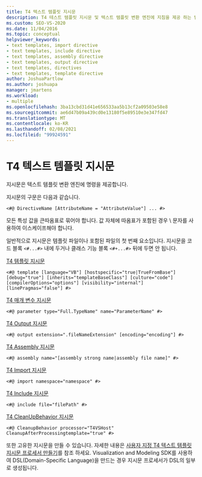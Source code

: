 ```yaml
---
title: T4 텍스트 템플릿 지시문
description: T4 테스트 템플릿 지시문 및 텍스트 템플릿 변환 엔진에 지침을 제공 하는 방법에 대해 알아봅니다.
ms.custom: SEO-VS-2020
ms.date: 11/04/2016
ms.topic: conceptual
helpviewer_keywords:
- text templates, import directive
- text templates, include directive
- text templates, assembly directive
- text templates, output directive
- text templates, directives
- text templates, template directive
author: JoshuaPartlow
ms.author: joshuapa
manager: jmartens
ms.workload:
- multiple
ms.openlocfilehash: 3ba13cbd31d41e656533aa5b13cf2a09503e58e8
ms.sourcegitcommit: ae6d47b09a439cd0e13180f5e89510e3e347fd47
ms.translationtype: MT
ms.contentlocale: ko-KR
ms.lasthandoff: 02/08/2021
ms.locfileid: "99924591"
---
```

# <a name="t4-text-template-directives"></a>T4 텍스트 템플릿 지시문

지시문은 텍스트 템플릿 변환 엔진에 명령을 제공합니다.

지시문의 구문은 다음과 같습니다.

```
<#@ DirectiveName [AttributeName = "AttributeValue"] ... #>
```

모든 특성 값을 큰따옴표로 묶어야 합니다. 값 자체에 따옴표가 포함된 경우 \ 문자를 사용하여 이스케이프해야 합니다.

일반적으로 지시문은 템플릿 파일이나 포함된 파일의 첫 번째 요소입니다. 지시문을 코드 블록 `<#...#>` 내에 두거나 클래스 기능 블록 `<#+...#>` 뒤에 두면 안 됩니다.

[T4 템플릿 지시문](../modeling/t4-template-directive.md)

```
<#@ template [language="VB"] [hostspecific="true|TrueFromBase"] [debug="true"] [inherits="templateBaseClass"] [culture="code"] [compilerOptions="options"] [visibility="internal"] [linePragmas="false"] #>
```

[T4 매개 변수 지시문](../modeling/t4-parameter-directive.md)

```
<#@ parameter type="Full.TypeName" name="ParameterName" #>
```

[T4 Output 지시문](../modeling/t4-output-directive.md)

```
<#@ output extension=".fileNameExtension" [encoding="encoding"] #>
```

[T4 Assembly 지시문](../modeling/t4-assembly-directive.md)

```
<#@ assembly name="[assembly strong name|assembly file name]" #>
```

[T4 Import 지시문](../modeling/t4-import-directive.md)

```
<#@ import namespace="namespace" #>
```

[T4 Include 지시문](../modeling/t4-include-directive.md)

```
<#@ include file="filePath" #>
```

[T4 CleanUpBehavior 지시문](../modeling/t4-cleanupbehavior-directive.md)

```
<#@ CleanupBehavior processor="T4VSHost" CleanupAfterProcessingtemplate="true" #>
```

또한 고유한 지시문을 만들 수 있습니다. 자세한 내용은 [사용자 지정 T4 텍스트 템플릿 지시문 프로세서 만들기](../modeling/creating-custom-t4-text-template-directive-processors.md)를 참조 하세요. Visualization and Modeling SDK를 사용하여 DSL(Domain-Specific Language)을 만드는 경우 지시문 프로세서가 DSL의 일부로 생성됩니다.

